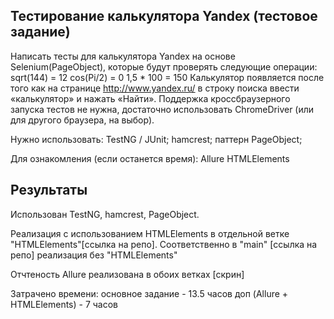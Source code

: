 ## Тестирование калькулятора Yandex (тестовое задание)
Написать тесты для калькулятора Yandex на основе Selenium(PageObject), которые будут проверять следующие операции:
	sqrt(144) = 12
	cos(Pi/2) = 0
	1,5 * 100 = 150
Калькулятор появляется после того как на странице http://www.yandex.ru/ в строку поиска ввести «калькулятор» и нажать «Найти».
Поддержка кроссбраузерного запуска тестов не нужна, достаточно использовать ChromeDriver (или для другого браузера, на выбор).

Нужно использовать:
TestNG / JUnit;
hamcrest;
паттерн PageObject;

Для ознакомления (если останется время):
Allure
HTMLElements

## Результаты
Использован TestNG, hamcrest, PageObject.

Реализация с использованием HTMLElements в отдельной ветке "HTMLElements"[ссылка на репо].
Соответственно в "main" [ссылка на репо] реализация без "HTMLElements"

Отчтеность Allure реализована в обоих ветках
[скрин]

Затрачено времени:
основное задание - 13.5 часов
доп (Allure + HTMLElements) - 7 часов